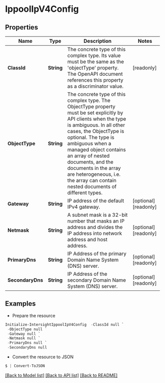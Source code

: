 # IppoolIpV4Config
## Properties

Name | Type | Description | Notes
------------ | ------------- | ------------- | -------------
**ClassId** | **String** | The concrete type of this complex type. Its value must be the same as the &#39;objectType&#39; property. The OpenAPI document references this property as a discriminator value. | [readonly] 
**ObjectType** | **String** | The concrete type of this complex type. The ObjectType property must be set explicitly by API clients when the type is ambiguous. In all other cases, the  ObjectType is optional.  The type is ambiguous when a managed object contains an array of nested documents, and the documents in the array are heterogeneous, i.e. the array can contain nested documents of different types. | 
**Gateway** | **String** | IP address of the default IPv4 gateway. | [optional] [readonly] 
**Netmask** | **String** | A subnet mask is a 32-bit number that masks an IP address and divides the IP address into network address and host address. | [optional] [readonly] 
**PrimaryDns** | **String** | IP Address of the primary Domain Name System (DNS) server. | [optional] [readonly] 
**SecondaryDns** | **String** | IP Address of the secondary Domain Name System (DNS) server. | [optional] [readonly] 

## Examples

- Prepare the resource
```powershell
Initialize-IntersightIppoolIpV4Config  -ClassId null `
 -ObjectType null `
 -Gateway null `
 -Netmask null `
 -PrimaryDns null `
 -SecondaryDns null
```

- Convert the resource to JSON
```powershell
$ | Convert-ToJSON
```

[[Back to Model list]](../README.md#documentation-for-models) [[Back to API list]](../README.md#documentation-for-api-endpoints) [[Back to README]](../README.md)

